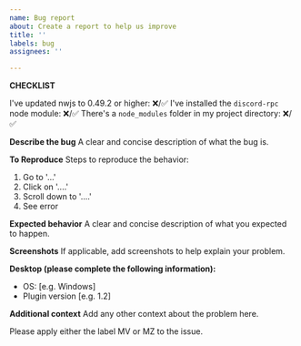```yaml
---
name: Bug report
about: Create a report to help us improve
title: ''
labels: bug
assignees: ''

---
```


**CHECKLIST**

I've updated nwjs to 0.49.2 or higher: ❌/✅
I've installed the `discord-rpc` node module: ❌/✅
There's a `node_modules` folder in my project directory: ❌/✅


**Describe the bug**
A clear and concise description of what the bug is.

**To Reproduce**
Steps to reproduce the behavior:
1. Go to '...'
2. Click on '....'
3. Scroll down to '....'
4. See error

**Expected behavior**
A clear and concise description of what you expected to happen.

**Screenshots**
If applicable, add screenshots to help explain your problem.

**Desktop (please complete the following information):**
 - OS: [e.g. Windows]
 - Plugin version [e.g. 1.2]


**Additional context**
Add any other context about the problem here.


Please apply either the label MV or MZ to the issue.
